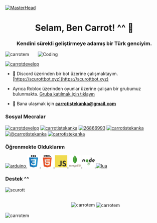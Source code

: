[![MasterHead](https://media.discordapp.net/attachments/1134945536672288781/1275954767566475274/Adsz_tasarm_52.png?ex=66c7c4fa&is=66c6737a&hm=f7d164ea9ee205ac5dbb3db79cf15e9f545e12dca8268b7c4eb9fd322b872dd6&=&format=webp&quality=lossless&width=937&height=375)](https://scurottbot.xyz)
<h1 align="center">Selam, Ben Carrot! ^^ 🥕</h1>
<h3 align="center">Kendini sürekli geliştirmeye adamış bir Türk genciyim.</h3>
<img align="right" alt="Coding" width="400" src="https://media.tenor.com/YUzRkMOL-3EAAAAM/programming-computer-frog.gif">

<p align="left"> <img src="https://komarev.com/ghpvc/?username=carrotem&label=Profile%20views&color=0e75b6&style=flat" alt="carrotem" /> </p>

<p align="left"> <a href="https://twitter.com/carrotdevelop" target="blank"><img src="https://img.shields.io/twitter/follow/carrotdevelop?logo=twitter&style=for-the-badge" alt="carrotdevelop" /></a> </p>

- 🤖 Discord üzerinden bir bot üzerine çalışmaktayım. [https://scurottbot.xyz](https://scurottbot.xyz)

- Ayrıca Roblox üzerinden oyunlar üzerine çalışan bir grubumuz bulunmakta. [Gruba katılmak için tıklayın](https://www.roblox.com/groups/34708718/Exarton-Studio#!/about)

- 📨 Bana ulaşmak için **carrotistekanka@gmail.com**

<h3 align="left">Sosyal Mecralar</h3>
<p align="left">
<a href="https://twitter.com/carrotdevelop" target="blank"><img align="center" src="https://raw.githubusercontent.com/rahuldkjain/github-profile-readme-generator/master/src/images/icons/Social/twitter.svg" alt="carrotdevelop" height="30" width="40" /></a>
<a href="https://linkedin.com/in/carrotistekanka" target="blank"><img align="center" src="https://raw.githubusercontent.com/rahuldkjain/github-profile-readme-generator/master/src/images/icons/Social/linked-in-alt.svg" alt="carrotistekanka" height="30" width="40" /></a>
<a href="https://stackoverflow.com/users/26866993" target="blank"><img align="center" src="https://raw.githubusercontent.com/rahuldkjain/github-profile-readme-generator/master/src/images/icons/Social/stack-overflow.svg" alt="26866993" height="30" width="40" /></a>
<a href="https://instagram.com/carrotistekanka" target="blank"><img align="center" src="https://raw.githubusercontent.com/rahuldkjain/github-profile-readme-generator/master/src/images/icons/Social/instagram.svg" alt="carrotistekanka" height="30" width="40" /></a>
<a href="https://medium.com/@carrotistekanka" target="blank"><img align="center" src="https://raw.githubusercontent.com/rahuldkjain/github-profile-readme-generator/master/src/images/icons/Social/medium.svg" alt="@carrotistekanka" height="30" width="40" /></a>
<a href="https://www.youtube.com/c/carrotistekanka" target="blank"><img align="center" src="https://raw.githubusercontent.com/rahuldkjain/github-profile-readme-generator/master/src/images/icons/Social/youtube.svg" alt="carrotistekanka" height="30" width="40" /></a>
</p>

<h3 align="left">Öğrenmekte Olduklarım</h3>
<p align="left"> 
  <a href="https://www.arduino.cc/" target="_blank" rel="noreferrer"> 
    <img src="https://cdn.worldvectorlogo.com/logos/arduino-1.svg" alt="arduino" width="40" height="40"/> 
  </a> 
  <a href="https://www.w3schools.com/css/" target="_blank" rel="noreferrer"> 
    <img src="https://raw.githubusercontent.com/devicons/devicon/master/icons/css3/css3-original-wordmark.svg" alt="css3" width="40" height="40"/> 
  </a> 
  <a href="https://www.w3.org/html/" target="_blank" rel="noreferrer"> 
    <img src="https://raw.githubusercontent.com/devicons/devicon/master/icons/html5/html5-original-wordmark.svg" alt="html5" width="40" height="40"/> 
  </a> 
  <a href="https://developer.mozilla.org/en-US/docs/Web/JavaScript" target="_blank" rel="noreferrer"> 
    <img src="https://raw.githubusercontent.com/devicons/devicon/master/icons/javascript/javascript-original.svg" alt="javascript" width="40" height="40"/> 
  </a> 
  <a href="https://www.mongodb.com/" target="_blank" rel="noreferrer"> 
    <img src="https://raw.githubusercontent.com/devicons/devicon/master/icons/mongodb/mongodb-original-wordmark.svg" alt="mongodb" width="40" height="40"/> 
  </a> 
  <a href="https://nodejs.org" target="_blank" rel="noreferrer"> 
    <img src="https://raw.githubusercontent.com/devicons/devicon/master/icons/nodejs/nodejs-original-wordmark.svg" alt="nodejs" width="40" height="40"/> 
  </a> 
  <a href="https://www.lua.org/" target="_blank" rel="noreferrer"> 
    <img src="https://cdn.worldvectorlogo.com/logos/lua-5.svg" alt="lua" width="40" height="40"/>
  </a> 
</p>



<h3 align="left">Destek ^^</h3>
<p><a href="https://www.buymeacoffee.com/scurott"> <img align="left" src="https://cdn.buymeacoffee.com/buttons/v2/default-yellow.png" height="50" width="210" alt="scurott" /></a></p><br><br>


<p><img align="left" src="https://github-readme-stats.vercel.app/api/top-langs?username=carrotem&show_icons=true&locale=en&layout=compact" alt="carrotem" /></p>

<p>&nbsp;<img align="center" src="https://github-readme-stats.vercel.app/api?username=carrotem&show_icons=true&locale=en" alt="carrotem" /></p>

<p><img align="center" src="https://github-readme-streak-stats.herokuapp.com/?user=carrotem&" alt="carrotem" /></p>

